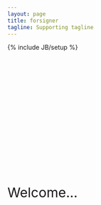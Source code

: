 ```yaml
---
layout: page
title: forsigner
tagline: Supporting tagline
---
```

{% include JB/setup %}

<div class="text-center" style="margin-top: 300px;font-size:30px;" >Welcome...</div>

